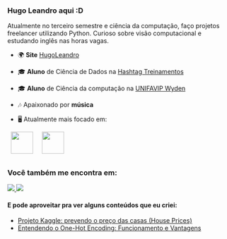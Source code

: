 ### Hugo Leandro aqui :D
Atualmente no terceiro semestre e ciência da computação, faço projetos freelancer utilizando Python. Curioso sobre visão computacional e estudando inglês nas horas vagas.

- 🌍 **Site**  [HugoLeandro](https://hugoleandro.up.railway.app/)

- 🎓 **Aluno** de Ciência de Dados na [Hashtag Treinamentos](https://www.hashtagtreinamentos.com/)
- 🎓 **Aluno** de Ciência da computação na [UNIFAVIP Wyden](https://www.wyden.com.br/)
- 🎶 Apaixonado por **música**

- 🖥️ Atualmente mais focado em:
<div style="display: inline">
  &nbsp;&nbsp;<img width='50' height='50' src="https://cdn.jsdelivr.net/gh/devicons/devicon/icons/python/python-original.svg" />&nbsp;&nbsp;
  &nbsp;&nbsp;<img width='50' height='50' src="https://cdn.jsdelivr.net/gh/devicons/devicon/icons/r/r-original.svg" />&nbsp;&nbsp;&nbsp;
</div> 

##

### Você também me encontra em:
<a href="https://www.linkedin.com/in/hugo-leandro-85b229169/">
  <img src="https://img.shields.io/badge/linkedin-%230077B5.svg?style=for-the-badge&logo=linkedin&logoColor=white">
</a>

<a href="https://medium.com/@leandrolimahugo">
  <img src="https://img.shields.io/badge/Medium-12100E?style=for-the-badge&logo=medium&logoColor=white">
</a>


#### E pode aproveitar pra ver alguns conteúdos que eu criei:
- <a href="https://github.com/HugoLeandro/House-Prices">
    Projeto Kaggle: prevendo o preço das casas (House Prices)
  </a>
- <a href="https://medium.com/@leandrolimahugo/entendendo-o-one-hot-encoding-funcionamento-e-vantagens-e93ff3a5efe6">
    Entendendo o One-Hot Encoding: Funcionamento e Vantagens
  </a>

